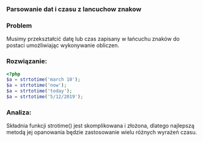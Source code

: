 ### Parsowanie dat i czasu z lancuchow znakow

### Problem 

Musimy przekształcić datę lub czas zapisany w łańcuchu znaków do postaci umożliwiając wykonywanie obliczen.

### Rozwiązanie:
```php
<?php
$a = strtotime('march 10');
$a = strtotime('now');
$a = strtotime('today');
$a = strtotime('5/12/2019');
```

### Analiza:

Składnia funkcji strotime() jest skomplikowana i złożona, dlatego najlepszą metodą jej opanowania będzie zastosowanie wielu różnych wyrażeń czasu. 
